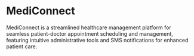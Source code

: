 # MediConnect
MediConnect is a streamlined healthcare management platform for seamless patient-doctor appointment scheduling and management, featuring intuitive administrative tools and SMS notifications for enhanced patient care.
